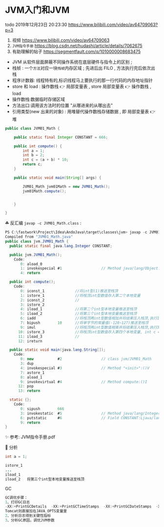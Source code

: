 # JVM入门和JVM

todo 2019年12月23日 20:23:30 https://www.bilibili.com/video/av64709063?p=3

1. 视频
<https://www.bilibili.com/video/av64709063>
2. `JVM指令手册` <https://blog.csdn.net/hudashi/article/details/7062675>
3. 有助理解的帖子 <https://segmentfault.com/q/1010000008683475>

- JVM 从软件层面屏蔽不同操作系统在底层硬件与指令上的区别 ;
- 栈帧 : 一个`方法`对应一块`栈帧`内存区域 ; 先进后出 FILO , 方法执行完后依次出栈
- 程序计数器: 线程特有的,标识线程马上要执行的那一行代码的内存地址指针
- store 和 load : 
操作数栈 👉 局部变量表 , store
局部变量表 👉 操作数栈 , load
- 操作数栈:数据临时存储区域
- 方法出口:调用该方法时的位置  "从哪进来的从哪出去"
- 引用类型(new 出来的对象) : 用堆替代操作数栈存储数据 , 即 局部变量表 👉 堆 

```java
public class JVM01_Math {

    public static final Integer CONSTANT = 666;

    public int compute() {
        int a = 1;
        int b = 2;
        int c = (a + b) * 10;
        return c;
    }

    public static void main(String[] args) {

        JVM01_Math jvm01Math = new JVM01_Math();
        jvm01Math.compute();


    }

}
```
☘ 反汇编 `javap -c JVM01_Math.class` :
```java
PS C:\fastwork\Project\Idea\AndoJava\target\classes\jvm> javap -c JVM01_Math.class
Compiled from "JVM01_Math.java"
public class jvm.JVM01_Math {
  public static final java.lang.Integer CONSTANT;

  public jvm.JVM01_Math();
    Code:
       0: aload_0
       1: invokespecial #1                  // Method java/lang/Object."<init>":()V
       4: return

  public int compute();
    Code:
       0: iconst_1              //将int型(1)推送至栈顶
       1: istore_1              //将栈顶int型数值存入第二个本地变量
       2: iconst_2              //
       3: istore_2          
       4: iload_1               //将第二个int型本地变量推送至栈顶
       5: iload_2               //将第三个int型本地变量推送至栈顶
       6: iadd                  //将栈顶两int型数值相加并将结果压入栈顶,执行1+2
       7: bipush        10      //将单字节的常量值(-128~127)推送至栈顶
       9: imul                  //将栈顶两int型数值相乘并将结果压入栈顶,执行3x10
      10: istore_3              //将栈顶int型数值存入第四个本地变量, int c =3
      11: iload_3               //
      12: ireturn

  public static void main(java.lang.String[]);
    Code:
       0: new           #2                  // class jvm/JVM01_Math
       3: dup
       4: invokespecial #3                  // Method "<init>":()V
       7: astore_1
       8: aload_1
       9: invokevirtual #4                  // Method compute:()I
      12: pop
      13: return

  static {};
    Code:
       0: sipush        666
       3: invokestatic  #5                  // Method java/lang/Integer.valueOf:(I)Ljava/lang/Integer;
       6: putstatic     #6                  // Field CONSTANT:Ljava/lang/Integer;
       9: return
}
```
✨ 参考: JVM指令手册.pdf 

🍎 分析
```java
int a = 1;

istore_1  
...
iload_1   
iload_2   将第三个int型本地变量推送至栈顶


```


GC
```java
GC调优步骤：
1、打印GC日志
-XX:+PrintGCDetails  -XX:+PrintGCTimeStamps  -XX:+PrintGCDateStamps  -Xloggc:./gc.log
Tomcat则直接加在JAVA_OPTS变量里
2、分析日志得到关键性指标
3、分析GC原因，调优JVM参数
```
